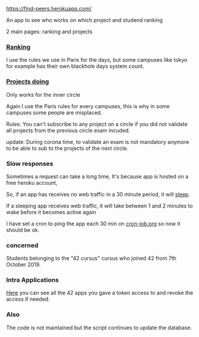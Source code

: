 https://find-peers.herokuapp.com/ 


An app to see who works on which project and studend ranking



2 main pages: ranking and projects 

<a href="https://find-peers.herokuapp.com/"><H3>Ranking</h3></a>

I use the rules we use in Paris for the days, but some campuses like tokyo for example has their own blackhole days system count.



<a href="https://find-peers.herokuapp.com/"><H3>Projects doing</h3></a>

Only works for the inner circle

Again I use the Paris rules for every campuses, this is why in some campuses some people are misplaced.
 

Rules: 
You can't subscribe to any project on a circle if you did not validate all projects from the previous circle exam incuded.
 
update: During corona time, to validate an exam is not mandatory anymore to be able to sub to the projects of the next circle.





<H3>Slow responses</h3>

Sometimes a request can take a long time,
It's because app is hosted on a free heroku account,

So, if an app has receives no web traffic in a 30 minute period, it will <a href="https://devcenter.heroku.com/articles/free-dyno-hours">sleep</a>. 

If a sleeping app receives web traffic, it will take between 1 and 2 minutes to wake before it becomes active again



I have set a cron to ping the app each 30 min on <a href="https://cron-job.org/en/">cron-job.org</a> so now it should be ok.


<h3>concerned</h3>

Students belonging to the "42 cursus" cursus who joined 42 from 7th October 2019. 

 
<H3>Intra Applications</h3>
 
 <a href="https://profile.intra.42.fr/oauth/applications">Here</a> you can see all the 42 apps you gave a token access to and revoke the access if needed. 

<h3> Also </h3>

The code is not maintained but the script continues to update the database. 
